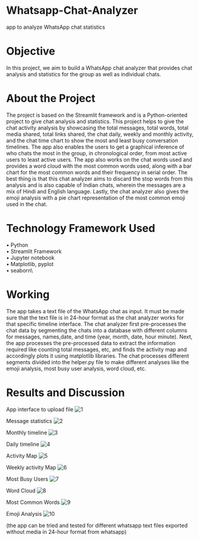 # Whatsapp-Chat-Analyzer
app to analyze WhatsApp chat statistics

# Objective

In this project, we aim to build a WhatsApp chat analyzer that provides chat analysis and statistics for the group as well as individual chats.

# About the Project

The project is based on the Streamlit framework and is a Python-oriented project to give chat analysis and statistics. This project helps to give the chat activity analysis by showcasing the total messages, total words, total media shared, total links shared, the chat daily, weekly and monthly activity, and the chat time chart to show the most and least busy conversation timelines. The app also enables the users to get a graphical inference of who chats the most in the group, in chronological order, from most active users to least active users.
The app also works on the chat words used and provides a word cloud with the most common words used, along with a bar chart for the most common words and their frequency in serial order. The best thing is that this chat analyzer aims to discard the stop words from this analysis and is also capable of Indian chats, wherein the messages are a mix of Hindi and English language. Lastly, the chat analyzer also gives the emoji analysis with a pie chart representation of the most common emoji used in the chat.


# Technology Framework Used

• Python  
• Streamlit Framework\
• Jupyter notebook\
• Matplotlib, pyplot\
• seaborn\


# Working

The app takes a text file of the WhatsApp chat as input. It must be made sure that the text file is in 24-hour format as the chat analyzer works for that specific timeline interface. The chat analyzer first pre-processes the chat data by segmenting the chats into a database with different columns for messages, names,date, and time (year, month, date, hour minute).
Next, the app processes the pre-processed data to extract the information required like counting total messages, etc, and finds the activity map and accordingly plots it using matplotlib libraries. The chat processes different segments divided into the helper.py file to make different analyses like the emoji analysis, most busy user analysis, word cloud, etc.


# Results and Discussion

App interface to upload file
![1](https://github.com/khyati-o4/Whatsapp-Chat-Analyzer/assets/77969213/a1325220-a7b7-4057-b92e-344982254c0f)

Message statistics
![2](https://github.com/khyati-o4/Whatsapp-Chat-Analyzer/assets/77969213/10c5c714-d722-4e6c-aba8-d1ffbee6126b)

Monthly timeline
![3](https://github.com/khyati-o4/Whatsapp-Chat-Analyzer/assets/77969213/deac74f9-75ac-4a6b-93b5-d2df8381149d)

Daily timeline
![4](https://github.com/khyati-o4/Whatsapp-Chat-Analyzer/assets/77969213/7c421217-ef00-4e70-85b9-37ab9c4618cf)

Activity Map
![5](https://github.com/khyati-o4/Whatsapp-Chat-Analyzer/assets/77969213/374e5c3e-8fac-44c8-8ad3-0ab1e70bdeb5)

Weekly activity Map
![6](https://github.com/khyati-o4/Whatsapp-Chat-Analyzer/assets/77969213/6100b623-7b5c-4a48-b1e0-9c035f7efa4b)

Most Busy Users
![7](https://github.com/khyati-o4/Whatsapp-Chat-Analyzer/assets/77969213/f86a7f95-e338-4f15-abc0-7ba91ff974c3)

Word Cloud
![8](https://github.com/khyati-o4/Whatsapp-Chat-Analyzer/assets/77969213/a64b1dc6-9c39-4d04-831f-aafe7f1a22a4)

Most Common Words
![9](https://github.com/khyati-o4/Whatsapp-Chat-Analyzer/assets/77969213/30fd04a3-89e1-40e5-b2fe-4fb8a359a06e)

Emoji Analysis
![10](https://github.com/khyati-o4/Whatsapp-Chat-Analyzer/assets/77969213/c156a4cc-3ba6-499e-a09b-054df6345372)

(the app can be tried and tested for different whatsapp text files exported without media in 24-hour format from whatsapp)


